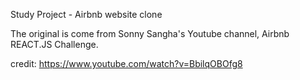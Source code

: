 Study Project - Airbnb website clone

The original is come from Sonny Sangha's Youtube channel, Airbnb REACT.JS Challenge. 

credit: https://www.youtube.com/watch?v=BbilqOBOfg8